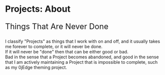 # Projects: About

<p style="font-size:25px">Things That Are Never Done</p>
I classify "Projects" as things that I work with on and off, and it usually takes me forever to complete, or it will never be done.<br>
If it will never be "done" then that can be either good or bad.<br>
Bad in the sense that a Project becomes abandoned, and good in the sense that I am actively maintaining a Project that is impossible to complete, such as my 0jEdge theming project.

